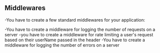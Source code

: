 ## Middlewares

-You have to create a few standard middlewares for your application:

-You have to create a middleware for logging the number of requests on a server
-you have to create a middleware for rate limiting a user's request based on their userName passed in the header
-You have to create a middleware for logging the number of errors on a server

